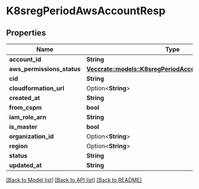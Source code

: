 # K8sregPeriodAwsAccountResp

## Properties

Name | Type | Description | Notes
------------ | ------------- | ------------- | -------------
**account_id** | **String** |  | 
**aws_permissions_status** | [**Vec<crate::models::K8sregPeriodAccountPermissionsStatus>**](k8sreg.AccountPermissionsStatus.md) |  | 
**cid** | **String** |  | 
**cloudformation_url** | Option<**String**> |  | [optional]
**created_at** | **String** |  | 
**from_cspm** | **bool** |  | 
**iam_role_arn** | **String** |  | 
**is_master** | **bool** |  | 
**organization_id** | Option<**String**> |  | [optional]
**region** | Option<**String**> |  | [optional]
**status** | **String** |  | 
**updated_at** | **String** |  | 

[[Back to Model list]](../README.md#documentation-for-models) [[Back to API list]](../README.md#documentation-for-api-endpoints) [[Back to README]](../README.md)


